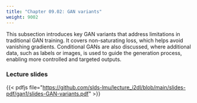 ```yaml
---
title: "Chapter 09.02: GAN variants"
weight: 9002
---
```

This subsection introduces key GAN variants that address limitations in traditional GAN training. It covers non-saturating loss, which helps avoid vanishing gradients. Conditional GANs are also discussed, where additional data, such as labels or images, is used to guide the generation process, enabling more controlled and targeted outputs.

<!--more-->
### Lecture slides

{{< pdfjs file="https://github.com/slds-lmu/lecture_i2dl/blob/main/slides-pdf/gan1/slides-GAN-variants.pdf" >}}

